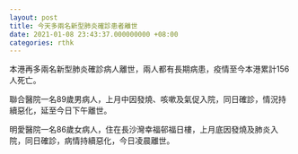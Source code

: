 ```yaml
---
layout: post
title: 今天多兩名新型肺炎確診患者離世
date: 2021-01-08 23:43:37.000000000 +08:00
categories: rthk
---
```


本港再多兩名新型肺炎確診病人離世，兩人都有長期病患，疫情至今本港累計156人死亡。

聯合醫院一名89歲男病人，上月中因發燒、咳嗽及氣促入院，同日確診，情況持續惡化，延至今日下午離世。

明愛醫院一名86歲女病人，住在長沙灣幸福邨福日樓，上月底因發燒及肺炎入院，同日確診，病情持續惡化，今日凌晨離世。
